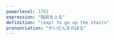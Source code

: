 ```yaml
---
powerlevel: 1701
expression: "階段を上る"
definition: "(exp) to go up the stairs"
pronunciation: "かいだんをのぼる"
---
```

